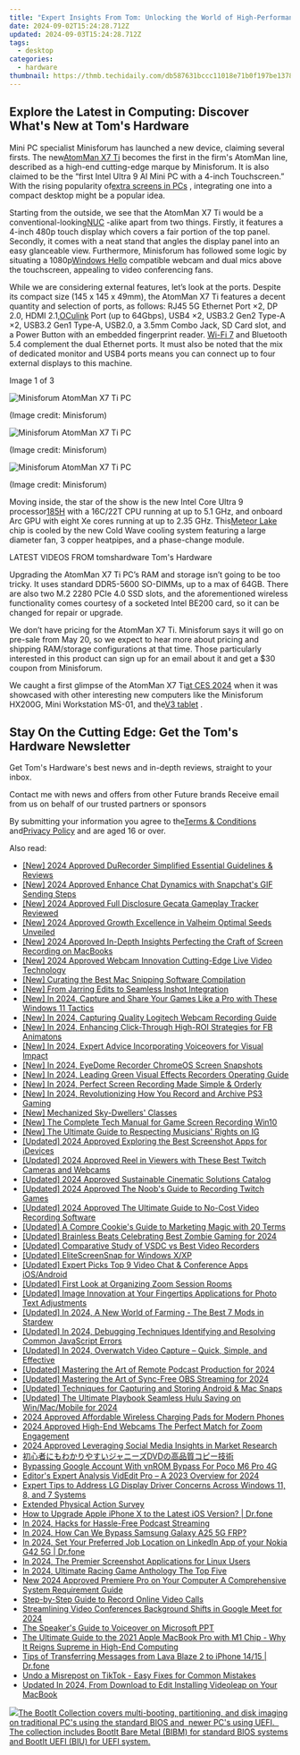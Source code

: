 ```yaml
---
title: "Expert Insights From Tom: Unlocking the World of High-Performance Computing!"
date: 2024-09-02T15:24:28.712Z
updated: 2024-09-03T15:24:28.712Z
tags:
  - desktop
categories:
  - hardware
thumbnail: https://thmb.techidaily.com/db587631bccc11018e71b0f197be1378b7d1dbbecd5a463368074dbdb88b8238.jpg
---
```


## Explore the Latest in Computing: Discover What's New at Tom's Hardware

Mini PC specialist Minisforum has launched a new device, claiming several firsts. The new[AtomMan X7 Ti](https://www.minisforum.com/page/x7ti/index.html?lang=en) becomes the first in the firm's AtomMan line, described as a high-end cutting-edge marque by Minisforum. It is also claimed to be the “first Intel Ultra 9 AI Mini PC with a 4-inch Touchscreen.” With the rising popularity of[extra screens in PCs](https://www.tomshardware.com/pc-components/cooling/hands-on-lian-lis-lcd-screen-fans-turn-heads-and-are-surprisingly-affordable-but-not-as-configurable-as-id-like) , integrating one into a compact desktop might be a popular idea.

 Starting from the outside, we see that the AtomMan X7 Ti would be a conventional-looking[NUC](https://www.tomshardware.com/news/asus-gets-license-to-make-intel-nucs) \-alike apart from two things. Firstly, it features a 4-inch 480p touch display which covers a fair portion of the top panel. Secondly, it comes with a neat stand that angles the display panel into an easy glanceable view. Furthermore, Minisforum has followed some logic by situating a 1080p[Windows Hello](https://www.tomshardware.com/news/windows-hello-fido2-certification-may-update-microsoft,39261.html) compatible webcam and dual mics above the touchscreen, appealing to video conferencing fans.

 While we are considering external features, let’s look at the ports. Despite its compact size (145 x 145 x 49mm), the AtomMan X7 Ti features a decent quantity and selection of ports, as follows: RJ45 5G Ethernet Port ×2, DP 2.0, HDMI 2.1,[OCulink](https://www.tomshardware.com/news/worlds-first-oculink-usb-4-egpu-with-radeor-rx-7600m-xt) Port (up to 64Gbps), USB4 ×2, USB3.2 Gen2 Type-A ×2, USB3.2 Gen1 Type-A, USB2.0, a 3.5mm Combo Jack, SD Card slot, and a Power Button with an embedded fingerprint reader. [Wi-Fi 7](https://www.tomshardware.com/news/wi-fi-7-faq) and Bluetooth 5.4 complement the dual Ethernet ports. It must also be noted that the mix of dedicated monitor and USB4 ports means you can connect up to four external displays to this machine.

 Image 1 of 3

![Minisforum AtomMan X7 Ti PC](https://vanilla.futurecdn.net/cyclingnews/media/img/missing-image.svg)

 (Image credit: Minisforum)

![Minisforum AtomMan X7 Ti PC](https://vanilla.futurecdn.net/cyclingnews/media/img/missing-image.svg)

 (Image credit: Minisforum)

![Minisforum AtomMan X7 Ti PC](https://vanilla.futurecdn.net/cyclingnews/media/img/missing-image.svg)

 (Image credit: Minisforum)

 Moving inside, the star of the show is the new Intel Core Ultra 9 processor[185H](https://www.intel.com/content/www/us/en/products/sku/236849/intel-core-ultra-9-processor-185h-24m-cache-up-to-5-10-ghz/specifications.html) with a 16C/22T CPU running at up to 5.1 GHz, and onboard Arc GPU with eight Xe cores running at up to 2.35 GHz. This[Meteor Lake](https://www.tomshardware.com/news/intel-details-core-ultra-meteor-lake-architecture-launches-december-14) chip is cooled by the new Cold Wave cooling system featuring a large diameter fan, 3 copper heatpipes, and a phase-change module.

 LATEST VIDEOS FROM tomshardware Tom's Hardware

 Upgrading the AtomMan X7 Ti PC’s RAM and storage isn’t going to be too tricky. It uses standard DDR5-5600 SO-DIMMs, up to a max of 64GB. There are also two M.2 2280 PCIe 4.0 SSD slots, and the aforementioned wireless functionality comes courtesy of a socketed Intel BE200 card, so it can be changed for repair or upgrade.

 We don’t have pricing for the AtomMan X7 Ti. Minisforum says it will go on pre-sale from May 20, so we expect to hear more about pricing and shipping RAM/storage configurations at that time. Those particularly interested in this product can sign up for an email about it and get a $30 coupon from Minisforum.

 We caught a first glimpse of the AtomMan X7 Ti[at CES 2024](https://www.tomshardware.com/desktops/mini-pcs/minisforum-first-intel-core-ultra-mini-pc-amd-rx-7600M-xt-mini-pc) when it was showcased with other interesting new computers like the Minisforum HX200G, Mini Workstation MS-01, and the[V3 tablet](https://www.tomshardware.com/tablets/minisforum-v3-tablet-arrives-the-worlds-first-amd-ryzen-7-8840u-powered-surface-clone) .

## Stay On the Cutting Edge: Get the Tom's Hardware Newsletter

 Get Tom's Hardware's best news and in-depth reviews, straight to your inbox.

 Contact me with news and offers from other Future brands  Receive email from us on behalf of our trusted partners or sponsors

 By submitting your information you agree to the[Terms & Conditions](https://futureplc.com/terms-conditions/) and[Privacy Policy](https://futureplc.com/privacy-policy/) and are aged 16 or over.


<ins class="adsbygoogle"
     style="display:block"
     data-ad-format="autorelaxed"
     data-ad-client="ca-pub-7571918770474297"
     data-ad-slot="1223367746"></ins>



<ins class="adsbygoogle"
     style="display:block"
     data-ad-client="ca-pub-7571918770474297"
     data-ad-slot="8358498916"
     data-ad-format="auto"
     data-full-width-responsive="true"></ins>

<span class="atpl-alsoreadstyle">Also read:</span>
<div><ul>
<li><a href="https://desktop-recording.techidaily.com/new-2024-approved-durecorder-simplified-essential-guidelines-and-reviews/"><u>[New] 2024 Approved  DuRecorder Simplified  Essential Guidelines & Reviews</u></a></li>
<li><a href="https://snapchat-videos.techidaily.com/new-2024-approved-enhance-chat-dynamics-with-snapchats-gif-sending-steps/"><u>[New] 2024 Approved  Enhance Chat Dynamics with Snapchat's GIF Sending Steps</u></a></li>
<li><a href="https://desktop-recording.techidaily.com/new-2024-approved-full-disclosure-gecata-gameplay-tracker-reviewed/"><u>[New] 2024 Approved  Full Disclosure  Gecata Gameplay Tracker Reviewed</u></a></li>
<li><a href="https://video-capture.techidaily.com/new-2024-approved-growth-excellence-in-valheim-optimal-seeds-unveiled/"><u>[New] 2024 Approved  Growth Excellence in Valheim  Optimal Seeds Unveiled</u></a></li>
<li><a href="https://screen-video-capture.techidaily.com/new-2024-approved-in-depth-insights-perfecting-the-craft-of-screen-recording-on-macbooks/"><u>[New] 2024 Approved  In-Depth Insights  Perfecting the Craft of Screen Recording on MacBooks</u></a></li>
<li><a href="https://desktop-recording.techidaily.com/new-2024-approved-webcam-innovation-cutting-edge-live-video-technology/"><u>[New] 2024 Approved  Webcam Innovation  Cutting-Edge Live Video Technology</u></a></li>
<li><a href="https://desktop-recording.techidaily.com/new-curating-the-best-mac-snipping-software-compilation/"><u>[New] Curating the Best Mac Snipping Software Compilation</u></a></li>
<li><a href="https://some-knowledge.techidaily.com/new-from-jarring-edits-to-seamless-inshot-integration/"><u>[New] From Jarring Edits to Seamless Inshot Integration</u></a></li>
<li><a href="https://desktop-recording.techidaily.com/new-in-2024-capture-and-share-your-games-like-a-pro-with-these-windows-11-tactics/"><u>[New] In 2024, Capture and Share Your Games Like a Pro with These Windows 11 Tactics</u></a></li>
<li><a href="https://desktop-recording.techidaily.com/new-in-2024-capturing-quality-logitech-webcam-recording-guide/"><u>[New] In 2024, Capturing Quality  Logitech Webcam Recording Guide</u></a></li>
<li><a href="https://facebook-video-recording.techidaily.com/new-in-2024-enhancing-click-through-high-roi-strategies-for-fb-animatons/"><u>[New] In 2024, Enhancing Click-Through  High-ROI Strategies for FB Animatons</u></a></li>
<li><a href="https://desktop-recording.techidaily.com/new-in-2024-expert-advice-incorporating-voiceovers-for-visual-impact/"><u>[New] In 2024, Expert Advice  Incorporating Voiceovers for Visual Impact</u></a></li>
<li><a href="https://desktop-recording.techidaily.com/new-in-2024-eyedome-recorder-chromeos-screen-snapshots/"><u>[New] In 2024, EyeDome Recorder  ChromeOS Screen Snapshots</u></a></li>
<li><a href="https://desktop-recording.techidaily.com/new-in-2024-leading-green-visual-effects-recorders-operating-guide/"><u>[New] In 2024, Leading Green Visual Effects Recorders  Operating Guide</u></a></li>
<li><a href="https://desktop-recording.techidaily.com/new-in-2024-perfect-screen-recording-made-simple-and-orderly/"><u>[New] In 2024, Perfect Screen Recording Made Simple & Orderly</u></a></li>
<li><a href="https://desktop-recording.techidaily.com/new-in-2024-revolutionizing-how-you-record-and-archive-ps3-gaming/"><u>[New] In 2024, Revolutionizing How You Record and Archive PS3 Gaming</u></a></li>
<li><a href="https://extra-skills.techidaily.com/new-mechanized-sky-dwellers-classes/"><u>[New] Mechanized Sky-Dwellers' Classes</u></a></li>
<li><a href="https://desktop-recording.techidaily.com/new-the-complete-tech-manual-for-game-screen-recording-win10/"><u>[New] The Complete Tech Manual for Game Screen Recording Win10</u></a></li>
<li><a href="https://instagram-video-files.techidaily.com/new-the-ultimate-guide-to-respecting-musicians-rights-on-ig/"><u>[New] The Ultimate Guide to Respecting Musicians' Rights on IG</u></a></li>
<li><a href="https://desktop-recording.techidaily.com/updated-2024-approved-exploring-the-best-screenshot-apps-for-idevices/"><u>[Updated] 2024 Approved  Exploring the Best Screenshot Apps for iDevices</u></a></li>
<li><a href="https://desktop-recording.techidaily.com/updated-2024-approved-reel-in-viewers-with-these-best-twitch-cameras-and-webcams/"><u>[Updated] 2024 Approved  Reel in Viewers with These Best Twitch Cameras and Webcams</u></a></li>
<li><a href="https://desktop-recording.techidaily.com/updated-2024-approved-sustainable-cinematic-solutions-catalog/"><u>[Updated] 2024 Approved  Sustainable Cinematic Solutions Catalog</u></a></li>
<li><a href="https://desktop-recording.techidaily.com/updated-2024-approved-the-noobs-guide-to-recording-twitch-games/"><u>[Updated] 2024 Approved  The Noob's Guide to Recording Twitch Games</u></a></li>
<li><a href="https://desktop-recording.techidaily.com/updated-2024-approved-the-ultimate-guide-to-no-cost-video-recording-software/"><u>[Updated] 2024 Approved  The Ultimate Guide to No-Cost Video Recording Software</u></a></li>
<li><a href="https://extra-hints.techidaily.com/updated-a-compre-cookies-guide-to-marketing-magic-with-20-terms/"><u>[Updated] A Compre Cookie's Guide to Marketing Magic with 20 Terms</u></a></li>
<li><a href="https://desktop-recording.techidaily.com/updated-brainless-beats-celebrating-best-zombie-gaming-for-2024/"><u>[Updated] Brainless Beats  Celebrating Best Zombie Gaming for 2024</u></a></li>
<li><a href="https://desktop-recording.techidaily.com/updated-comparative-study-of-vsdc-vs-best-video-recorders/"><u>[Updated] Comparative Study of VSDC vs Best Video Recorders</u></a></li>
<li><a href="https://desktop-recording.techidaily.com/updated-elitescreensnap-for-windows-xxp/"><u>[Updated] EliteScreenSnap for Windows X/XP</u></a></li>
<li><a href="https://desktop-recording.techidaily.com/updated-expert-picks-top-9-video-chat-and-conference-apps-iosandroid/"><u>[Updated] Expert Picks  Top 9 Video Chat & Conference Apps iOS/Android</u></a></li>
<li><a href="https://desktop-recording.techidaily.com/updated-first-look-at-organizing-zoom-session-rooms/"><u>[Updated] First Look at Organizing Zoom Session Rooms</u></a></li>
<li><a href="https://some-techniques.techidaily.com/updated-image-innovation-at-your-fingertips-applications-for-photo-text-adjustments/"><u>[Updated] Image Innovation at Your Fingertips  Applications for Photo Text Adjustments</u></a></li>
<li><a href="https://desktop-recording.techidaily.com/updated-in-2024-a-new-world-of-farming-the-best-7-mods-in-stardew/"><u>[Updated] In 2024, A New World of Farming - The Best 7 Mods in Stardew</u></a></li>
<li><a href="https://facebook-video-share.techidaily.com/updated-in-2024-debugging-techniques-identifying-and-resolving-common-javascript-errors/"><u>[Updated] In 2024, Debugging Techniques  Identifying and Resolving Common JavaScript Errors</u></a></li>
<li><a href="https://desktop-recording.techidaily.com/updated-in-2024-overwatch-video-capture-quick-simple-and-effective/"><u>[Updated] In 2024, Overwatch Video Capture – Quick, Simple, and Effective</u></a></li>
<li><a href="https://desktop-recording.techidaily.com/updated-mastering-the-art-of-remote-podcast-production-for-2024/"><u>[Updated] Mastering the Art of Remote Podcast Production for 2024</u></a></li>
<li><a href="https://desktop-recording.techidaily.com/updated-mastering-the-art-of-sync-free-obs-streaming-for-2024/"><u>[Updated] Mastering the Art of Sync-Free OBS Streaming for 2024</u></a></li>
<li><a href="https://snapchat-videos.techidaily.com/updated-techniques-for-capturing-and-storing-android-and-mac-snaps/"><u>[Updated] Techniques for Capturing and Storing Android & Mac Snaps</u></a></li>
<li><a href="https://screen-mirroring-recording.techidaily.com/updated-the-ultimate-playbook-seamless-hulu-saving-on-winmacmobile-for-2024/"><u>[Updated] The Ultimate Playbook  Seamless Hulu Saving on Win/Mac/Mobile for 2024</u></a></li>
<li><a href="https://screen-sharing-recording.techidaily.com/2024-approved-affordable-wireless-charging-pads-for-modern-phones/"><u>2024 Approved  Affordable Wireless Charging Pads for Modern Phones</u></a></li>
<li><a href="https://some-knowledge.techidaily.com/2024-approved-high-end-webcams-the-perfect-match-for-zoom-engagement/"><u>2024 Approved  High-End Webcams  The Perfect Match for Zoom Engagement</u></a></li>
<li><a href="https://extra-approaches.techidaily.com/2024-approved-leveraging-social-media-insights-in-market-research/"><u>2024 Approved  Leveraging Social Media Insights in Market Research</u></a></li>
<li><a href="https://discover-guides.techidaily.com/1725286635646-dvd/"><u>初心者にもわかりやすいジャニーズDVDの高品質コピー技術</u></a></li>
<li><a href="https://easy-unlock-android.techidaily.com/bypassing-google-account-with-vnrom-bypass-for-poco-m6-pro-4g-by-drfone-android/"><u>Bypassing Google Account With vnROM Bypass For Poco M6 Pro 4G</u></a></li>
<li><a href="https://article-knowledge.techidaily.com/editors-expert-analysis-videdit-pro-a-2023-overview-for-2024/"><u>Editor's Expert Analysis  VidEdit Pro – A 2023 Overview for 2024</u></a></li>
<li><a href="https://hardware-updates.techidaily.com/expert-tips-to-address-lg-display-driver-concerns-across-windows-11-8-and-7-systems/"><u>Expert Tips to Address LG Display Driver Concerns Across Windows 11, 8, and 7 Systems</u></a></li>
<li><a href="https://extra-hints.techidaily.com/extended-physical-action-survey/"><u>Extended Physical Action Survey</u></a></li>
<li><a href="https://techidaily.com/how-to-upgrade-apple-iphone-x-to-the-latest-ios-version-drfone-by-drfone-ios-system-repair-ios-system-repair/"><u>How to Upgrade Apple iPhone X to the Latest iOS Version? | Dr.fone</u></a></li>
<li><a href="https://some-knowledge.techidaily.com/in-2024-hacks-for-hassle-free-podcast-streaming/"><u>In 2024, Hacks for Hassle-Free Podcast Streaming</u></a></li>
<li><a href="https://bypass-frp.techidaily.com/in-2024-how-can-we-bypass-samsung-galaxy-a25-5g-frp-by-drfone-android/"><u>In 2024, How Can We Bypass Samsung Galaxy A25 5G FRP?</u></a></li>
<li><a href="https://location-social.techidaily.com/in-2024-set-your-preferred-job-location-on-linkedin-app-of-your-nokia-g42-5g-drfone-by-drfone-virtual-android/"><u>In 2024, Set Your Preferred Job Location on LinkedIn App of your Nokia G42 5G | Dr.fone</u></a></li>
<li><a href="https://desktop-recording.techidaily.com/in-2024-the-premier-screenshot-applications-for-linux-users/"><u>In 2024, The Premier Screenshot Applications for Linux Users</u></a></li>
<li><a href="https://desktop-recording.techidaily.com/in-2024-ultimate-racing-game-anthology-the-top-five/"><u>In 2024, Ultimate Racing Game Anthology  The Top Five</u></a></li>
<li><a href="https://smart-video-creator.techidaily.com/new-2024-approved-premiere-pro-on-your-computer-a-comprehensive-system-requirement-guide/"><u>New 2024 Approved Premiere Pro on Your Computer A Comprehensive System Requirement Guide</u></a></li>
<li><a href="https://desktop-recording.techidaily.com/step-by-step-guide-to-record-online-video-calls/"><u>Step-by-Step Guide to Record Online Video Calls</u></a></li>
<li><a href="https://desktop-recording.techidaily.com/streamlining-video-conferences-background-shifts-in-google-meet-for-2024/"><u>Streamlining Video Conferences  Background Shifts in Google Meet for 2024</u></a></li>
<li><a href="https://desktop-recording.techidaily.com/the-speakers-guide-to-voiceover-on-microsoft-ppt/"><u>The Speaker's Guide to Voiceover on Microsoft PPT</u></a></li>
<li><a href="https://buynow-tips.techidaily.com/the-ultimate-guide-to-the-2021-apple-macbook-pro-with-m1-chip-why-it-reigns-supreme-in-high-end-computing/"><u>The Ultimate Guide to the 2021 Apple MacBook Pro with M1 Chip - Why It Reigns Supreme in High-End Computing</u></a></li>
<li><a href="https://android-transfer.techidaily.com/tips-of-transferring-messages-from-lava-blaze-2-to-iphone-1415-drfone-by-drfone-transfer-from-android-transfer-from-android/"><u>Tips of Transferring Messages from Lava Blaze 2 to iPhone 14/15 | Dr.fone</u></a></li>
<li><a href="https://tech-recovery.techidaily.com/undo-a-misrepost-on-tiktok-easy-fixes-for-common-mistakes/"><u>Undo a Misrepost on TikTok - Easy Fixes for Common Mistakes</u></a></li>
<li><a href="https://ai-driven-video-production.techidaily.com/updated-in-2024-from-download-to-edit-installing-videoleap-on-your-macbook/"><u>Updated In 2024, From Download to Edit Installing Videoleap on Your MacBook</u></a></li>
</ul></div>

<!-- affiliate ads begin -->
<a href="https://secure.2checkout.com/order/checkout.php?PRODS=45152810&QTY=1&AFFILIATE=108875&CART=1"> <img src="https://secure.avangate.com/images/merchant/842ca578342915ccb8ae069595ba7233/products/copy_bootit-ss1_178x139.jpg" border="0">The BootIt Collection covers multi-booting, partitioning, and disk imaging on traditional PC's using the standard BIOS and  newer PC's using UEFI.   The collection includes BootIt Bare Metal (BIBM) for standard BIOS systems and BootIt UEFI (BIU) for UEFI system. 
</a>
<!-- affiliate ads end -->